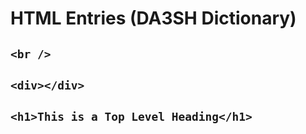 # HTML Entries (DA3SH Dictionary)

## ```<br />```


## ```<div></div>```


## ```<h1>This is a Top Level Heading</h1>```
